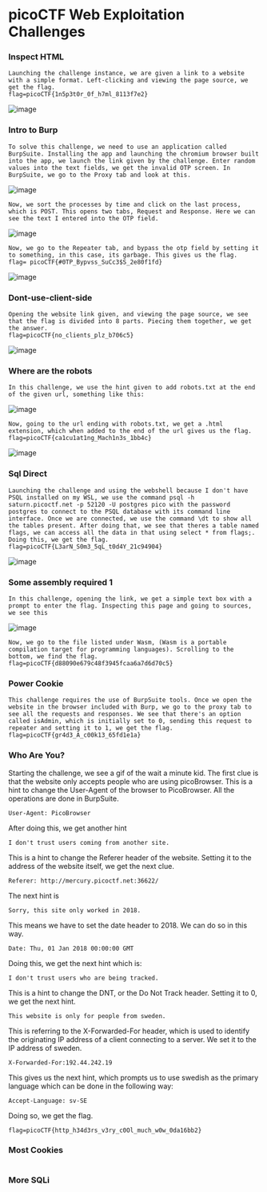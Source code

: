 # picoCTF Web Exploitation Challenges 
### Inspect HTML 
```
Launching the challenge instance, we are given a link to a website with a simple format. Left-clicking and viewing the page source, we get the flag. 
flag=picoCTF{1n5p3t0r_0f_h7ml_8113f7e2}
```
![image](https://github.com/user-attachments/assets/859d892c-bee0-4b68-b8fd-aa5ae1b47f3b)

### Intro to Burp
```
To solve this challenge, we need to use an application called BurpSuite. Installing the app and launching the chromium browser built into the app, we launch the link given by the challenge. Enter random values into the text fields, we get the invalid OTP screen. In BurpSuite, we go to the Proxy tab and look at this. 
```
![image](https://github.com/user-attachments/assets/0ebd2ce9-08b8-4ef5-b89a-546713bafb43)
```
Now, we sort the processes by time and click on the last process, which is POST. This opens two tabs, Request and Response. Here we can see the text I entered into the OTP field. 
```
![image](https://github.com/user-attachments/assets/f90ba729-5928-4f50-b3b2-a8ff5f2a6a96)
```
Now, we go to the Repeater tab, and bypass the otp field by setting it to something, in this case, its garbage. This gives us the flag. 
flag= picoCTF{#0TP_Bypvss_SuCc3$S_2e80f1fd}
```
![image](https://github.com/user-attachments/assets/67edddb8-4504-4489-a44f-21dca17e17a0)

### Dont-use-client-side
```
Opening the website link given, and viewing the page source, we see that the flag is divided into 8 parts. Piecing them together, we get the answer.
flag=picoCTF{no_clients_plz_b706c5}

```
![image](https://github.com/user-attachments/assets/43c7d357-3a44-4005-8d3b-f89908c0429d)

### Where are the robots 
```
In this challenge, we use the hint given to add robots.txt at the end of the given url, something like this: 
```
![image](https://github.com/user-attachments/assets/eec51afd-20e4-4c9e-959e-3a7b3aef5bcd)
```
Now, going to the url ending with robots.txt, we get a .html extension, which when added to the end of the url gives us the flag. 
flag=picoCTF{ca1cu1at1ng_Mach1n3s_1bb4c}
```
![image](https://github.com/user-attachments/assets/f16e7298-6a1d-4500-b291-51c54382d677)

### Sql Direct 
```
Launching the challenge and using the webshell because I don't have PSQL installed on my WSL, we use the command psql -h saturn.picoctf.net -p 52120 -U postgres pico with the password postgres to connect to the PSQL database with its command line interface. Once we are connected, we use the command \dt to show all the tables present. After doing that, we see that theres a table named flags, we can access all the data in that using select * from flags;. Doing this, we get the flag. 
flag=picoCTF{L3arN_S0m3_5qL_t0d4Y_21c94904}
```
![image](https://github.com/user-attachments/assets/841f13ea-3334-4e67-9172-10f3d25cbc57)

### Some assembly required 1
```
In this challenge, opening the link, we get a simple text box with a prompt to enter the flag. Inspecting this page and going to sources, we see this
```
![image](https://github.com/user-attachments/assets/716f5c92-9ea4-42ed-9267-7f0fd9050b07)
```
Now, we go to the file listed under Wasm, (Wasm is a portable compilation target for programming languages). Scrolling to the bottom, we find the flag.
flag=picoCTF{d88090e679c48f3945fcaa6a7d6d70c5}
```

### Power Cookie
```
This challenge requires the use of BurpSuite tools. Once we open the website in the browser included with Burp, we go to the proxy tab to see all the requests and responses. We see that there's an option called isAdmin, which is initially set to 0, sending this request to repeater and setting it to 1, we get the flag. 
flag=picoCTF{gr4d3_A_c00k13_65fd1e1a}
```

### Who Are You?

Starting the challenge, we see a gif of the wait a minute kid. The first clue is that the website only accepts people who are using picoBrowser. This is a hint to change the User-Agent of the browser to PicoBrowser. All the operations are done in BurpSuite.

```
User-Agent: PicoBrowser
```

After doing this, we get another hint 
```
I don't trust users coming from another site. 
```

This is a hint to change the Referer header of the website. Setting it to the address of the website itself, we get the next clue. 

```
Referer: http://mercury.picoctf.net:36622/
```

The next hint is 
```
Sorry, this site only worked in 2018. 
```
This means we have to set the date header to 2018. We can do so in this way. 

```
Date: Thu, 01 Jan 2018 00:00:00 GMT
```
Doing this, we get the next hint which is: 
```
I don't trust users who are being tracked. 
```
This is a hint to change the DNT, or the Do Not Track header. Setting it to 0, we get the next hint. 

```
This website is only for people from sweden.
```

This is referring to the X-Forwarded-For header, which is used to identify the originating IP address of a client connecting to a server. We set it to the IP address of sweden. 
```
X-Forwarded-For:192.44.242.19
```

This gives us the next hint, which prompts us to use swedish as the primary language which can be done in the following way: 
```
Accept-Language: sv-SE
```
Doing so, we get the flag. 
```
flag=picoCTF{http_h34d3rs_v3ry_c0Ol_much_w0w_0da16bb2}
```

### Most Cookies 
```

```

### More SQLi
```

```